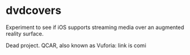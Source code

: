 # dvdcovers
Experiment to see if iOS supports streaming media over an augmented reality surface.

Dead project. QCAR, also known as Vuforia: link is comi
